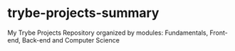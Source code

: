 # trybe-projects-summary
My Trybe Projects Repository organized by modules: Fundamentals, Front-end, Back-end and Computer Science
